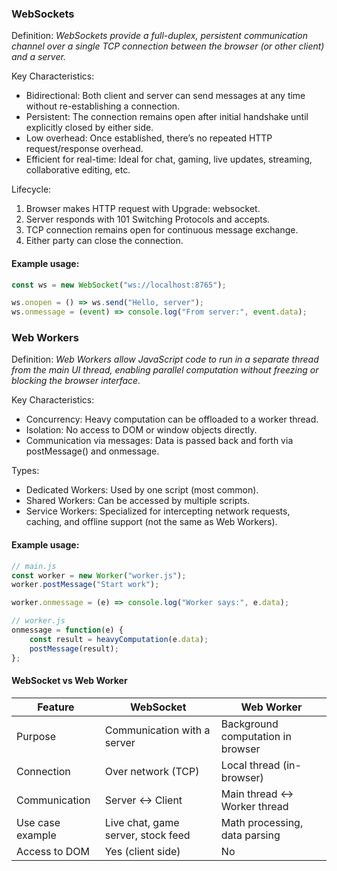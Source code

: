 

### WebSockets

Definition: *WebSockets provide a full-duplex, persistent communication channel over a single TCP connection between the browser (or other client) and a server.*

Key Characteristics:
- Bidirectional: Both client and server can send messages at any time without re-establishing a connection.
- Persistent: The connection remains open after initial handshake until explicitly closed by either side.
- Low overhead: Once established, there’s no repeated HTTP request/response overhead.
- Efficient for real-time: Ideal for chat, gaming, live updates, streaming, collaborative editing, etc.

Lifecycle:
1. Browser makes HTTP request with Upgrade: websocket.
2. Server responds with 101 Switching Protocols and accepts.
3. TCP connection remains open for continuous message exchange.
4. Either party can close the connection.

#### Example usage:

```javascript
const ws = new WebSocket("ws://localhost:8765");

ws.onopen = () => ws.send("Hello, server");
ws.onmessage = (event) => console.log("From server:", event.data);
```




### Web Workers

Definition: *Web Workers allow JavaScript code to run in a separate thread from the main UI thread, enabling parallel computation without freezing or blocking the browser interface.*

Key Characteristics:
- Concurrency: Heavy computation can be offloaded to a worker thread.
- Isolation: No access to DOM or window objects directly.
- Communication via messages: Data is passed back and forth via postMessage() and onmessage.

Types:
- Dedicated Workers: Used by one script (most common).
- Shared Workers: Can be accessed by multiple scripts.
- Service Workers: Specialized for intercepting network requests, caching, and offline support (not the same as Web Workers).

#### Example usage:

```javascript
// main.js
const worker = new Worker("worker.js");
worker.postMessage("Start work");

worker.onmessage = (e) => console.log("Worker says:", e.data);
```

```javascript
// worker.js
onmessage = function(e) {
    const result = heavyComputation(e.data);
    postMessage(result);
};
```


#### WebSocket vs Web Worker

|Feature	|WebSocket	|Web Worker|
|--|--|--|
|Purpose	|Communication with a server	|Background computation in browser|
|Connection	|Over network (TCP)	|Local thread (in-browser)|
|Communication	|Server ↔ Client	|Main thread ↔ Worker thread|
|Use case example	|Live chat, game server, stock feed	|Math processing, data parsing|
|Access to DOM	|Yes (client side)	|No|

